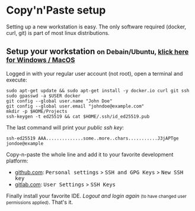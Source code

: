 
# Copy'n'Paste setup

Setting up a new workstation is easy. The only software required (docker, curl, git) is part of 
most linux distributions.


## Setup your workstation <small>on Debain/Ubuntu, [klick here for Windows / MacOS](setup/)</small>

Logged in with your regular user account (not root), open a terminal and execute:

<pre>
<code data-toggle="tooltip" data-placement="right" 
title="Install required packages"
>sudo apt-get update && sudo apt-get install -y docker.io curl git ssh</code>
<code data-toggle="tooltip" data-placement="left" 
title="Add your normal user to docker group so you can execute docker without root priveleges"
>sudo gpasswd -a $USER docker</code>
<code data-toggle="tooltip" data-placement="left" 
title="Set your user name for git commit messages"
>git config --global user.name "John Doe"</code>
<code data-toggle="tooltip" data-placement="left" 
title="Set your email address for git commit messages"
>git config --global user.email "johndoe@example.com"</code>
<code data-toggle="tooltip" data-placement="left" 
title="We suggest this flat directory as root for all of your projects"
>mkdir -p $HOME/Projects</code>
<code data-toggle="tooltip" data-placement="left" 
title="Create a ssh key to access git repositories. Select a good password. You'll have to type it whenever you push/pull."
>ssh-keygen -t ed25519 && cat $HOME/.ssh/id_ed25519.pub</code>
</pre>

The last command will print your *public ssh key*:

```
ssh-ed25519 AAA..............some..more..chars...........J3jAPTge jondoe@example
```

Copy-n-paste the whole line and add it to your favorite development platform:
- [github.com](https://github.com): <kbd>Personal settings</kbd> > <kbd>SSH and GPG Keys</kbd> > <kbd>New SSH key</kbd>
- [gitlab.com](https://gitlab.com): <kbd>User Settings</kbd> > <kbd>SSH Keys</kbd>

Finally install your favorite IDE. *Logout and login again* <small>(to have changed user permissions applied)</small>. That's it.

